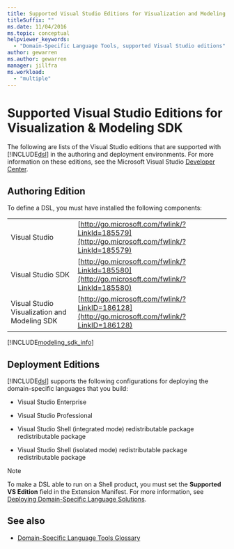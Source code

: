 ```yaml
---
title: Supported Visual Studio Editions for Visualization and Modeling SDK
titleSuffix: ""
ms.date: 11/04/2016
ms.topic: conceptual
helpviewer_keywords:
  - "Domain-Specific Language Tools, supported Visual Studio editions"
author: gewarren
ms.author: gewarren
manager: jillfra
ms.workload:
  - "multiple"
---
```

# Supported Visual Studio Editions for Visualization & Modeling SDK

The following are lists of the Visual Studio editions that are supported with [!INCLUDE[dsl](../modeling/includes/dsl_md.md)] in the authoring and deployment environments. For more information on these editions, see the Microsoft Visual Studio [Developer Center](http://go.microsoft.com/fwlink/?LinkId=75628).

## Authoring Edition

To define a DSL, you must have installed the following components:

|||
|-|-|
|Visual Studio|[http://go.microsoft.com/fwlink/?LinkId=185579](http://go.microsoft.com/fwlink/?LinkId=185579)|
|Visual Studio SDK|[http://go.microsoft.com/fwlink/?LinkId=185580](http://go.microsoft.com/fwlink/?LinkId=185580)|
|Visual Studio Visualization and Modeling SDK|[http://go.microsoft.com/fwlink/?LinkID=186128](http://go.microsoft.com/fwlink/?LinkID=186128)|

[!INCLUDE[modeling_sdk_info](includes/modeling_sdk_info.md)]

## Deployment Editions

[!INCLUDE[dsl](../modeling/includes/dsl_md.md)] supports the following configurations for deploying the domain-specific languages that you build:

- Visual Studio Enterprise

- Visual Studio Professional

- Visual Studio Shell (integrated mode) redistributable package redistributable package

- Visual Studio Shell (isolated mode) redistributable package redistributable package

> [!NOTE]
> To make a DSL able to run on a Shell product, you must set the **Supported VS Edition** field in the Extension Manifest. For more information, see [Deploying Domain-Specific Language Solutions](/visualstudio/modeling/msi-and-vsix-deployment-of-a-dsl).

## See also

- [Domain-Specific Language Tools Glossary](https://msdn.microsoft.com/ca5e84cb-a315-465c-be24-76aa3df276aa)
